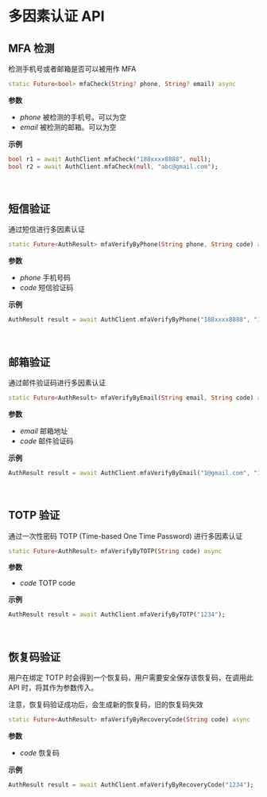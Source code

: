 # 多因素认证 API

<LastUpdated/>

## MFA 检测

检测手机号或者邮箱是否可以被用作 MFA

```dart
static Future<bool> mfaCheck(String? phone, String? email) async
```

**参数**

* *phone* 被检测的手机号。可以为空
* *email* 被检测的邮箱。可以为空

**示例**

```dart
bool r1 = await AuthClient.mfaCheck("188xxxx8888", null);
bool r2 = await AuthClient.mfaCheck(null, "abc@gmail.com");
```

<br>

## 短信验证

通过短信进行多因素认证

```dart
static Future<AuthResult> mfaVerifyByPhone(String phone, String code) async
```

**参数**

* *phone* 手机号码
* *code* 短信验证码

**示例**

```dart
AuthResult result = await AuthClient.mfaVerifyByPhone("188xxxx8888", "1234");
```

<br>

## 邮箱验证

通过邮件验证码进行多因素认证

```dart
static Future<AuthResult> mfaVerifyByEmail(String email, String code) async
```

**参数**

* *email* 邮箱地址
* *code* 邮件验证码

**示例**

```dart
AuthResult result = await AuthClient.mfaVerifyByEmail("1@gmail.com", "1234");
```

<br>

## TOTP 验证

通过一次性密码 TOTP (Time-based One Time Password) 进行多因素认证

```dart
static Future<AuthResult> mfaVerifyByTOTP(String code) async
```

**参数**

* *code* TOTP code

**示例**

```dart
AuthResult result = await AuthClient.mfaVerifyByTOTP("1234");
```

<br>

## 恢复码验证

用户在绑定 TOTP 时会得到一个恢复码，用户需要安全保存该恢复码，在调用此 API 时，将其作为参数传入。

注意，恢复码验证成功后，会生成新的恢复码，旧的恢复码失效

```dart
static Future<AuthResult> mfaVerifyByRecoveryCode(String code) async
```

**参数**

* *code* 恢复码

**示例**

```dart
AuthResult result = await AuthClient.mfaVerifyByRecoveryCode("1234");
```

<br>